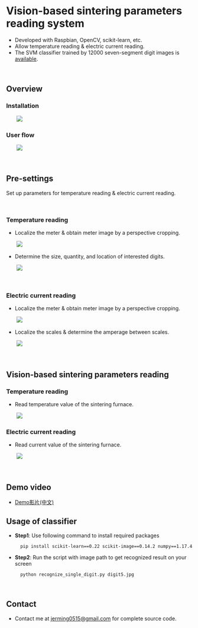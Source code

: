 <!-- --- -->
<!--  title: 'Vision-based-sintering-parameters-reading-system' -->
<!-- --- -->

# **Vision-based sintering parameters reading system**

* Developed with Raspbian, OpenCV, scikit-learn, etc.
* Allow temperature reading & electric current reading.
* The SVM classifier trained by 12000 seven-segment digit images is [available](#Usage-of-classifier). 

<br>


## **Overview** 

### Installation

&nbsp;&nbsp;&nbsp;&nbsp;&nbsp;&nbsp;&nbsp;<img src="https://i.imgur.com/Q4dpbUT.png" width="">


### User flow

&nbsp;&nbsp;&nbsp;&nbsp;&nbsp;&nbsp;&nbsp;<img src="https://i.imgur.com/REH1HVo.png" width="">


<br>

## **Pre-settings**

Set up parameters for temperature reading & electric current reading.

<br>

### **Temperature reading**

- Localize the meter & obtain meter image by a perspective cropping.

&nbsp;&nbsp;&nbsp;&nbsp;&nbsp;&nbsp;&nbsp;<img src="https://i.imgur.com/MPOmwwD.png" width="">

- Determine the size, quantity, and location of interested digits.

&nbsp;&nbsp;&nbsp;&nbsp;&nbsp;&nbsp;&nbsp;<img src="https://i.imgur.com/lIpB4gI.png" width="">



<br>

### **Electric current reading**

- Localize the meter & obtain meter image by a perspective cropping.

&nbsp;&nbsp;&nbsp;&nbsp;&nbsp;&nbsp;&nbsp;<img src="https://i.imgur.com/lgXTYkc.png" width="">


- Localize the scales & determine the amperage between scales.

&nbsp;&nbsp;&nbsp;&nbsp;&nbsp;&nbsp;&nbsp;<img src="https://i.imgur.com/LxBMF5q.png" width="">




<br>

## **Vision-based sintering parameters reading** 
<!-- ## **Features**  -->



### **Temperature reading**

- Read temperature value of the sintering furnace.

&nbsp;&nbsp;&nbsp;&nbsp;&nbsp;&nbsp;&nbsp;<img src="https://i.imgur.com/eWPFPiS.png" width="">


### **Electric current reading**

- Read current value of the sintering furnace.

&nbsp;&nbsp;&nbsp;&nbsp;&nbsp;&nbsp;&nbsp;<img src="https://i.imgur.com/NUbuGvi.png" width="">


<br>


## **Demo video** 

* [Demo影片(中文)](https://www.youtube.com/watch?v=seJtVJjiknA)


## **Usage of classifier**

- **Step1**: Use following command to install required packages

        pip install scikit-learn==0.22 scikit-image==0.14.2 numpy==1.17.4

- **Step2**: Run the script with image path to get recognized result on your screen

        python recognize_single_digit.py digit5.jpg



<br>

<!-- ## **Reference**

### **Navigation Drawer**
- https://www.tpisoftware.com/tpu/articleDetails/655
- https://spicyboyd.blogspot.com/2018/04/appandroidnavigation-drawer.html
- http://blog.tonycube.com/2014/02/android-navigation-drawer-1.html -->


## **Contact** 

* Contact me at jerming0515@gmail.com for complete source code.



<!-- <style>
.blue {
  color: blue;
}
.red {
  color: red;
}
</style> -->
